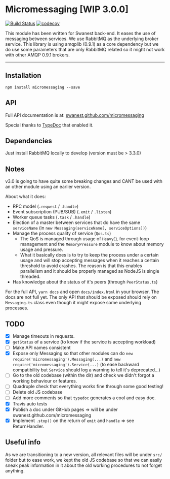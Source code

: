 # Micromessaging [WIP 3.0.0]
[![Build Status](https://travis-ci.org/swanest/micromessaging.svg?branch=v3)](https://travis-ci.org/swanest/micromessaging)
[![codecov](https://codecov.io/gh/swanest/micromessaging/branch/master/graph/badge.svg)](https://codecov.io/gh/swanest/micromessaging)

This module has been written for Swanest back-end. It eases the use of messaging between services.
We use RabbitMQ as the underlying broker service.
This library is using amqplib (0.9.1) as a core dependency but we do use some parameters that are only RabbitMQ related so it might not work with other AMQP 0.9.1 brokers. 

----------


## Installation

`npm install micromessaging --save`

## API

Full API documentation is at: [swanest.github.com/micromessaging](https://swanest.github.com/micromessaging)

Special thanks to [TypeDoc](http://typedoc.org/) that enabled it.

## Dependencies

Just install RabbitMQ locally to develop (version must be > 3.3.0)

## Notes

v3.0 is going to have quite some breaking changes and CANT be used with an other module using an earlier version.

About what it does:
*  RPC model (`.request` / `.handle`)
*  Event subscription (PUB/SUB) (`.emit` / `.listen`)
*  Worker queue tasks (`.task` / `.handle`)
*  Election of a master between services that do have the same `serviceName` (in `new Messaging(serviceName[, serviceOptions])`)
*  Manage the process quality of service (`Qos.ts`)
   *  The QoS is managed through usage of `HeavyEL` for event-loop management and the `MemoryPressure` module to know about memory usage and pressure.
   *  What it basically does is to try to keep the process under a certain usage and will stop accepting messages when it reaches a certain threshold to avoid crashes. The reason is that this enables parallelism and it should be properly managed as NodeJS is single threaded.
*  Has knowledge about the status of it's peers (through `PeerStatus.ts`)

For the full API, `yarn docs` and open `docs/index.html` in your browser. The docs are not full yet.
The only API that should be exposed should rely on `Messaging.ts` class even though it might expose some underlying processes.

## TODO

* [x] Manage timeouts in requests.
* [x] `getStatus` of a service (to know if the service is accepting workload)
* [ ] Make API names consistent
* [x] Expose only Messaging so that other modules can do `new require('micromessaging').Messaging(...)` and `new require('micromessaging').Service(...)` (to ease backward compatibility but `Service` should log a warning to tell it's deprecated...)
* [ ] Go to the old codebase (within the dir) and check we didn't forgot a working behaviour or features.
* [ ] Quadruple check that everything works fine through some good testing!
* [ ] Delete old JS codebase
* [ ] Add more comments so that `typedoc` generates a cool and easy doc.
* [x] Travis auto tests
* [x] Publish a doc under GitHub pages => will be under swanest.github.com/micromessaging
* [x] Implement `.stop()` on the return of `emit` and `handle` => see ReturnHandler.

## Useful info

As we are transitioning to a new version, all relevant files will be under `src/` folder but
to ease work, we kept the old JS codebase so that we can easily sneak peak information in it about the old working procedures to not forget anything.
